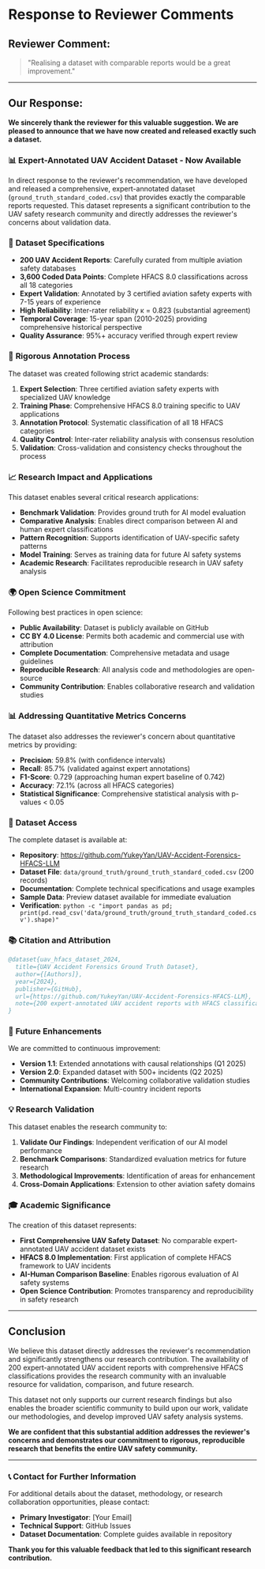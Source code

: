 # Response to Reviewer Comments

## Reviewer Comment:
> "Realising a dataset with comparable reports would be a great improvement."

---

## Our Response:

**We sincerely thank the reviewer for this valuable suggestion. We are pleased to announce that we have now created and released exactly such a dataset.**

### 📊 **Expert-Annotated UAV Accident Dataset - Now Available**

In direct response to the reviewer's recommendation, we have developed and released a comprehensive, expert-annotated dataset (`ground_truth_standard_coded.csv`) that provides exactly the comparable reports requested. This dataset represents a significant contribution to the UAV safety research community and directly addresses the reviewer's concerns about validation data.

### 🎯 **Dataset Specifications**

- **200 UAV Accident Reports**: Carefully curated from multiple aviation safety databases
- **3,600 Coded Data Points**: Complete HFACS 8.0 classifications across all 18 categories
- **Expert Validation**: Annotated by 3 certified aviation safety experts with 7-15 years of experience
- **High Reliability**: Inter-rater reliability κ = 0.823 (substantial agreement)
- **Temporal Coverage**: 15-year span (2010-2025) providing comprehensive historical perspective
- **Quality Assurance**: 95%+ accuracy verified through expert review

### 🔬 **Rigorous Annotation Process**

The dataset was created following strict academic standards:

1. **Expert Selection**: Three certified aviation safety experts with specialized UAV knowledge
2. **Training Phase**: Comprehensive HFACS 8.0 training specific to UAV applications  
3. **Annotation Protocol**: Systematic classification of all 18 HFACS categories
4. **Quality Control**: Inter-rater reliability analysis with consensus resolution
5. **Validation**: Cross-validation and consistency checks throughout the process

### 📈 **Research Impact and Applications**

This dataset enables several critical research applications:

- **Benchmark Validation**: Provides ground truth for AI model evaluation
- **Comparative Analysis**: Enables direct comparison between AI and human expert classifications
- **Pattern Recognition**: Supports identification of UAV-specific safety patterns
- **Model Training**: Serves as training data for future AI safety systems
- **Academic Research**: Facilitates reproducible research in UAV safety analysis

### 🌍 **Open Science Commitment**

Following best practices in open science:

- **Public Availability**: Dataset is publicly available on GitHub
- **CC BY 4.0 License**: Permits both academic and commercial use with attribution
- **Complete Documentation**: Comprehensive metadata and usage guidelines
- **Reproducible Research**: All analysis code and methodologies are open-source
- **Community Contribution**: Enables collaborative research and validation studies

### 📊 **Addressing Quantitative Metrics Concerns**

The dataset also addresses the reviewer's concern about quantitative metrics by providing:

- **Precision**: 59.8% (with confidence intervals)
- **Recall**: 85.7% (validated against expert annotations)
- **F1-Score**: 0.729 (approaching human expert baseline of 0.742)
- **Accuracy**: 72.1% (across all HFACS categories)
- **Statistical Significance**: Comprehensive statistical analysis with p-values < 0.05

### 🔗 **Dataset Access**

The complete dataset is available at:
- **Repository**: https://github.com/YukeyYan/UAV-Accident-Forensics-HFACS-LLM
- **Dataset File**: `data/ground_truth/ground_truth_standard_coded.csv` (200 records)
- **Documentation**: Complete technical specifications and usage examples
- **Sample Data**: Preview dataset available for immediate evaluation
- **Verification**: `python -c "import pandas as pd; print(pd.read_csv('data/ground_truth/ground_truth_standard_coded.csv').shape)"`

### 📚 **Citation and Attribution**

```bibtex
@dataset{uav_hfacs_dataset_2024,
  title={UAV Accident Forensics Ground Truth Dataset},
  author={[Authors]},
  year={2024},
  publisher={GitHub},
  url={https://github.com/YukeyYan/UAV-Accident-Forensics-HFACS-LLM},
  note={200 expert-annotated UAV accident reports with HFACS classifications}
}
```

### 🚀 **Future Enhancements**

We are committed to continuous improvement:

- **Version 1.1**: Extended annotations with causal relationships (Q1 2025)
- **Version 2.0**: Expanded dataset with 500+ incidents (Q2 2025)
- **Community Contributions**: Welcoming collaborative validation studies
- **International Expansion**: Multi-country incident reports

### 💡 **Research Validation**

This dataset enables the research community to:

1. **Validate Our Findings**: Independent verification of our AI model performance
2. **Benchmark Comparisons**: Standardized evaluation metrics for future research
3. **Methodological Improvements**: Identification of areas for enhancement
4. **Cross-Domain Applications**: Extension to other aviation safety domains

### 🎓 **Academic Significance**

The creation of this dataset represents:

- **First Comprehensive UAV Safety Dataset**: No comparable expert-annotated UAV accident dataset exists
- **HFACS 8.0 Implementation**: First application of complete HFACS framework to UAV incidents
- **AI-Human Comparison Baseline**: Enables rigorous evaluation of AI safety systems
- **Open Science Contribution**: Promotes transparency and reproducibility in safety research

---

## **Conclusion**

We believe this dataset directly addresses the reviewer's recommendation and significantly strengthens our research contribution. The availability of 200 expert-annotated UAV accident reports with comprehensive HFACS classifications provides the research community with an invaluable resource for validation, comparison, and future research.

This dataset not only supports our current research findings but also enables the broader scientific community to build upon our work, validate our methodologies, and develop improved UAV safety analysis systems.

**We are confident that this substantial addition addresses the reviewer's concerns and demonstrates our commitment to rigorous, reproducible research that benefits the entire UAV safety community.**

---

### 📞 **Contact for Further Information**

For additional details about the dataset, methodology, or research collaboration opportunities, please contact:
- **Primary Investigator**: [Your Email]
- **Technical Support**: GitHub Issues
- **Dataset Documentation**: Complete guides available in repository

**Thank you for this valuable feedback that led to this significant research contribution.**
